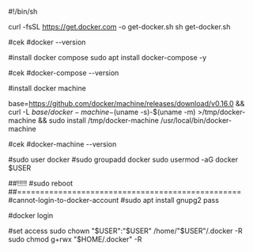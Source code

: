 #!/bin/sh

curl -fsSL https://get.docker.com -o get-docker.sh
sh get-docker.sh

#cek
#docker --version

#install docker compose
sudo apt  install docker-compose -y

#cek
#docker-compose --version


#install docker machine

base=https://github.com/docker/machine/releases/download/v0.16.0 &&
  curl -L $base/docker-machine-$(uname -s)-$(uname -m) >/tmp/docker-machine &&
  sudo install /tmp/docker-machine /usr/local/bin/docker-machine

#cek
#docker-machine --version


#sudo user docker
#sudo groupadd docker
sudo usermod -aG docker $USER

##!!!!!
#sudo reboot
##=================================================
#cannot-login-to-docker-account
#sudo apt install gnupg2 pass

#docker login


#set access
sudo chown "$USER":"$USER" /home/"$USER"/.docker -R
sudo chmod g+rwx "$HOME/.docker" -R
